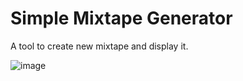 # Simple Mixtape Generator

A tool to create new mixtape and display it. 


![image](https://github.com/user-attachments/assets/2262a674-5b9b-411c-906b-07c54d65eb5f)

